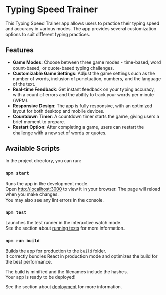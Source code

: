 # Typing Speed Trainer

This Typing Speed Trainer app allows users to practice their typing speed and accuracy in various modes. The app provides several customization options to suit different typing practices.

## Features

- **Game Modes**: Choose between three game modes - time-based, word count-based, or quote-based typing challenges.
- **Customizable Game Settings**: Adjust the game settings such as the number of words, inclusion of punctuation, numbers, and the language of the text.
- **Real-time Feedback**: Get instant feedback on your typing accuracy, with a count of errors and the ability to track your words per minute (WPM).
- **Responsive Design**: The app is fully responsive, with an optimized layout for both desktop and mobile devices.
- **Countdown Timer**: A countdown timer starts the game, giving users a brief moment to prepare.
- **Restart Option**: After completing a game, users can restart the challenge with a new set of words or quotes.

## Available Scripts

In the project directory, you can run:

### `npm start`

Runs the app in the development mode.\
Open [http://localhost:3000](http://localhost:3000) to view it in your browser.
The page will reload when you make changes.\
You may also see any lint errors in the console.

### `npm test`

Launches the test runner in the interactive watch mode.\
See the section about [running tests](https://facebook.github.io/create-react-app/docs/running-tests) for more information.

### `npm run build`

Builds the app for production to the `build` folder.\
It correctly bundles React in production mode and optimizes the build for the best performance.

The build is minified and the filenames include the hashes.\
Your app is ready to be deployed!

See the section about [deployment](https://facebook.github.io/create-react-app/docs/deployment) for more information.
